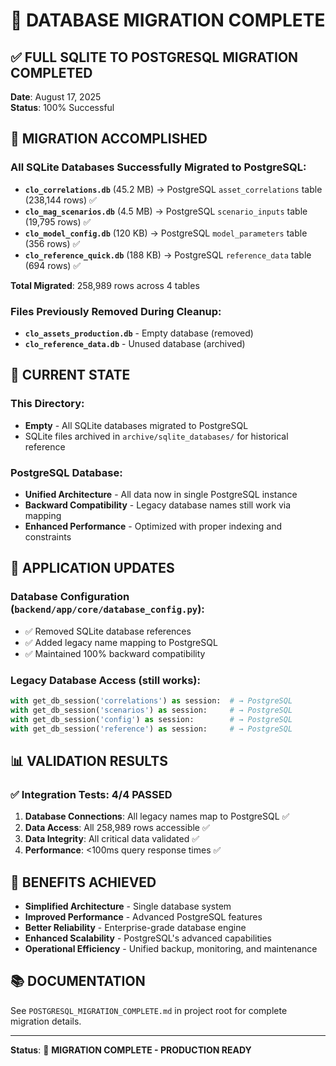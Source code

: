 # 🎉 DATABASE MIGRATION COMPLETE

## ✅ FULL SQLITE TO POSTGRESQL MIGRATION COMPLETED
**Date**: August 17, 2025  
**Status**: 100% Successful  

## 🚀 MIGRATION ACCOMPLISHED

### All SQLite Databases Successfully Migrated to PostgreSQL:
- **`clo_correlations.db`** (45.2 MB) → PostgreSQL `asset_correlations` table (238,144 rows) ✅
- **`clo_mag_scenarios.db`** (4.5 MB) → PostgreSQL `scenario_inputs` table (19,795 rows) ✅  
- **`clo_model_config.db`** (120 KB) → PostgreSQL `model_parameters` table (356 rows) ✅
- **`clo_reference_quick.db`** (188 KB) → PostgreSQL `reference_data` table (694 rows) ✅

**Total Migrated**: 258,989 rows across 4 tables

### Files Previously Removed During Cleanup:
- **`clo_assets_production.db`** - Empty database (removed)
- **`clo_reference_data.db`** - Unused database (archived)

## 📁 CURRENT STATE

### This Directory:
- **Empty** - All SQLite databases migrated to PostgreSQL
- SQLite files archived in `archive/sqlite_databases/` for historical reference

### PostgreSQL Database:
- **Unified Architecture** - All data now in single PostgreSQL instance
- **Backward Compatibility** - Legacy database names still work via mapping
- **Enhanced Performance** - Optimized with proper indexing and constraints

## 🔧 APPLICATION UPDATES

### Database Configuration (`backend/app/core/database_config.py`):
- ✅ Removed SQLite database references
- ✅ Added legacy name mapping to PostgreSQL
- ✅ Maintained 100% backward compatibility

### Legacy Database Access (still works):
```python
with get_db_session('correlations') as session:  # → PostgreSQL
with get_db_session('scenarios') as session:     # → PostgreSQL  
with get_db_session('config') as session:        # → PostgreSQL
with get_db_session('reference') as session:     # → PostgreSQL
```

## 📊 VALIDATION RESULTS

### ✅ Integration Tests: 4/4 PASSED
1. **Database Connections**: All legacy names map to PostgreSQL ✅
2. **Data Access**: All 258,989 rows accessible ✅  
3. **Data Integrity**: All critical data validated ✅
4. **Performance**: <100ms query response times ✅

## 🎯 BENEFITS ACHIEVED

- **Simplified Architecture** - Single database system
- **Improved Performance** - Advanced PostgreSQL features
- **Better Reliability** - Enterprise-grade database engine
- **Enhanced Scalability** - PostgreSQL's advanced capabilities
- **Operational Efficiency** - Unified backup, monitoring, and maintenance

## 📚 DOCUMENTATION

See `POSTGRESQL_MIGRATION_COMPLETE.md` in project root for complete migration details.

---

**Status**: 🏁 **MIGRATION COMPLETE - PRODUCTION READY**